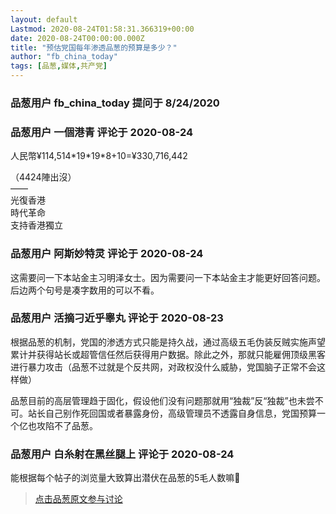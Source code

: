 ```yaml
---
layout: default
Lastmod: 2020-08-24T01:58:31.366319+00:00
date: 2020-08-24T00:00:00.000Z
title: "预估党国每年渗透品葱的预算是多少？"
author: "fb_china_today"
tags: [品葱,媒体,共产党]
---
```



### 品葱用户 **fb_china_today** 提问于 8/24/2020
    

    
                

### 品葱用户 **一個港青** 评论于 2020-08-24
        
人民幣¥114,514\*19\*19\*8+10=¥330,716,442  
  
（4424陣出沒）  
——  
光復香港  
時代革命  
支持香港獨立
        
                

### 品葱用户 **阿斯妙特灵** 评论于 2020-08-24
        
这需要问一下本站金主习明泽女士。因为需要问一下本站金主才能更好回答问题。后边两个句号是凑字数用的可以不看。
        
                

### 品葱用户 **活摘刁近乎睾丸** 评论于 2020-08-23
        
根据品葱的机制，党国的渗透方式只能是持久战，通过高级五毛伪装反贼实施声望累计并获得站长或超管信任然后获得用户数据。除此之外，那就只能雇佣顶级黑客进行暴力攻击（品葱不过就是个反共网，对政权没什么威胁，党国脑子正常不会这样做）  
  
品葱目前的高层管理趋于固化，假设他们没有问题那就用“独裁”反“独裁”也未尝不可。站长自己别作死回国或者暴露身份，高级管理员不透露自身信息，党国预算一个亿也攻陷不了品葱。
        
                

### 品葱用户 **白糸射在黑丝腿上** 评论于 2020-08-24
        
能根据每个帖子的浏览量大致算出潜伏在品葱的5毛人数嘛🧐
        
                





> [点击品葱原文参与讨论](https://pincong.rocks/question/30155)

